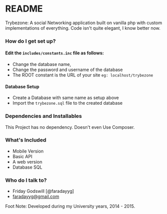 # README #

Trybezone: 
A social Networking application built on vanilla php with custom implementations of everything. Code isn't quite elegant, I know better now.

### How do I get set up? ###

#### Edit the `includes/constants.inc` file as follows: ####
* Change the database name,  
* Change the password and username of the database
* The ROOT constant is the URL of your site `eg: localhost/trybezone` 

#### Database Setup ####
* Create a Database with same name as setup above
* Import the `trybezone.sql` file to the created database

### Dependencies and Installables ###

This Project has no dependency. Doesn't even Use Composer.

### What's Included ###
* Mobile Version
* Basic API
* A web version
* Database SQL

### Who do I talk to? ###

* Friday Godswill [@faradayyg]
* faradayyg@gmail.com

Foot Note: Developed during my University years, 2014 - 2015. 